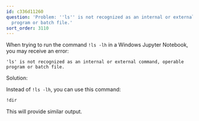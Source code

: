 ```yaml
---
id: c336d11260
question: 'Problem: ''ls'' is not recognized as an internal or external command, operable
  program or batch file.'
sort_order: 3110
---
```


When trying to run the command `!ls -lh` in a Windows Jupyter Notebook, you may receive an error:

```
'ls' is not recognized as an internal or external command, operable program or batch file.
```

Solution:

Instead of `!ls -lh`, you can use this command:

```bash
!dir
```

This will provide similar output.